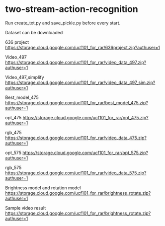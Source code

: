 # two-stream-action-recognition
Run create_txt.py and save_pickle.py before every start.

Dataset can be downloaded 


636 project
https://storage.cloud.google.com/ucf101_for_rar/636project.zip?authuser=1

Video_497
https://storage.cloud.google.com/ucf101_for_rar/video_data_497.zip?authuser=1

Video_497_simplify
https://storage.cloud.google.com/ucf101_for_rar/video_data_497_sim.zip?authuser=1

Best_model_475
https://storage.cloud.google.com/ucf101_for_rar/best_model_475.zip?authuser=1

opt_475
https://storage.cloud.google.com/ucf101_for_rar/opt_475.zip?authuser=1

rgb_475
https://storage.cloud.google.com/ucf101_for_rar/video_data_475.zip?authuser=1

opt_575
https://storage.cloud.google.com/ucf101_for_rar/opt_575.zip?authuser=1

rgb_575
https://storage.cloud.google.com/ucf101_for_rar/video_data_575.zip?authuser=1

Brightness model and rotation model
https://storage.cloud.google.com/ucf101_for_rar/brightness_rotate.zip?authuser=1

Sample video result
https://storage.cloud.google.com/ucf101_for_rar/brightness_rotate.zip?authuser=1
